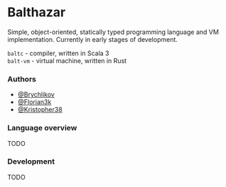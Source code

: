# Balthazar

Simple, object-oriented, statically typed programming language and VM implementation.
Currently in early stages of development.

`baltc` - compiler, written in Scala 3\
`balt-vm` - virtual machine, written in Rust

### Authors
 - [@Brychlikov](https://github.com/Brychlikov)
 - [@Florian3k](https://github.com/Florian3k)
 - [@Kristopher38](https://github.com/Kristopher38)

### Language overview

TODO

### Development

TODO
